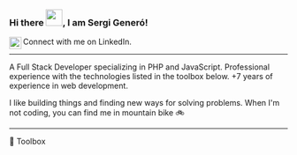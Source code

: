 ### Hi there <img src="https://raw.githubusercontent.com/MartinHeinz/MartinHeinz/master/wave.gif" style="max-width:100%;" width="30px">, I am Sergi Generó!
<a href="https://www.linkedin.com/in/sergi-genero-web-developer-engineer/" rel="nofollow">
  <img alt="Sergi's Linkedin" src="https://raw.githubusercontent.com/peterthehan/peterthehan/master/assets/linkedin.svg" style="max-width:100%;" width="22px" align="left">
</a>Connect with me on LinkedIn.

---

A Full Stack Developer specializing in PHP and JavaScript. Professional experience with the technologies listed in the toolbox below. +7 years of experience in web development.

I like building things and finding new ways for solving problems. When I'm not coding, you can find me in mountain bike 🚲

---

🧰 Toolbox

